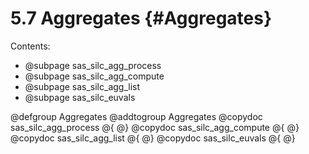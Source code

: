 # 5.7 Aggregates  {#Aggregates}

Contents:

- @subpage sas_silc_agg_process
- @subpage sas_silc_agg_compute
- @subpage sas_silc_agg_list
- @subpage sas_silc_euvals

@defgroup Aggregates
@addtogroup Aggregates
@copydoc sas_silc_agg_process
@{
@}
@copydoc sas_silc_agg_compute
@{
@}
@copydoc sas_silc_agg_list
@{
@}
@copydoc sas_silc_euvals
@{
@}
